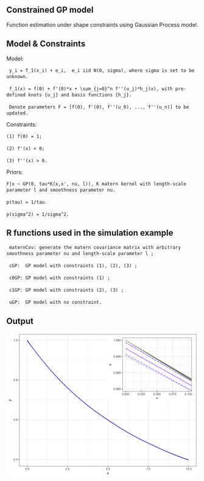 ## Constrained GP model
Function estimation under shape constraints using Gaussian Process model.

## Model & Constraints

Model: 

     y_i = f_1(x_i) + e_i,  e_i iid N(0, sigma), where sigma is set to be unknown.
     
     f_1(x) = f(0) + f'(0)*x + \sum_{j=0}^n f''(u_j)*h_j(x), with pre-defined knots {u_j} and basis functions {h_j}.
     
     Denote parameters F = [f(0), f'(0), f''(u_0), ..., f''(u_n)] to be updated.

Constraints: 

    (1) f(0) = 1;

    (2) f'(x) < 0;
             
    (3) f''(x) > 0.
             
Priors: 

    F|x ~ GP(0, tau*K(x,x', nu, l)), K matern kernel with length-scale parameter l and smoothness parameter nu.

    p(tau) = 1/tau.
   
    p(sigma^2) = 1/sigma^2.
   
   
## R functions used in the simulation example 

     maternCov: generate the matern covariance matrix with arbitrary smoothness parameter nu and length-scale parameter l ; 

     cGP:  GP model with constraints (1), (2), (3) ;
     
     c0GP: GP model with constraints (1) ;
     
     c1GP: GP model with constraints (2), (3) ;
     
     uGP:  GP model with no constraint.
     

## Output

![szh0u\Constrained-GP](example.png)






